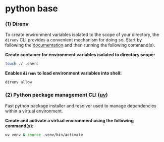# python base

### (1) Direnv

To create environment variables isolated to the scope of your directory, 
the `direnv` CLI provides a convenient mechanism for doing so. Start by following the
[documentation](https://direnv.net/) and then running the following command(s).

**Create container for environment variables isolated to directory scope:**
```zsh
touch ./ .envrc
```

**Enables `direnv` to load environment variables into shell:**
```zsh
direnv allow
```

### (2) Python package management CLI ([uv](https://pypi.org/project/uv/))

Fast python package installer and resolver used to manage dependencies within a virtual
environment.

**Create and activate a virtual environment using the following command(s):**

```zsh
uv venv & source .venv/bin/activate
```
